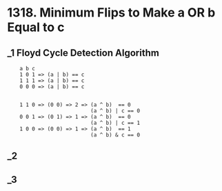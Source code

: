# 1318. Minimum Flips to Make a OR b Equal to c

## _1 Floyd Cycle Detection Algorithm
```
    a b c
    1 0 1 => (a | b) == c
    1 1 1 => (a | b) == c
    0 0 0 => (a | b) == c


    1 1 0 => (0 0) => 2 => (a ^ b)  == 0
                           (a ^ b) | c == 0
    0 0 1 => (0 1) => 1 => (a ^ b)  == 0
                           (a ^ b) | c == 1
    1 0 0 => (0 0) => 1 => (a ^ b)  == 1
                           (a ^ b) & c == 0
```


## _2 

## _3 
